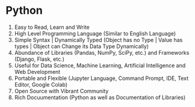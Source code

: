 # Python

1. Easy to Read, Learn and Write
2. High Level Programming Language (Similar to English Language)
3. Simple Syntax | Dynamically Typed (Object has no Type | Value has types | Object can Change its Data Type Dynamically)
4. Abundance of Libraries (Pandas, NumPy, SciPy, etc.) and Frameworks (Django, Flask, etc.)
5. Useful for Data Science, Machine Learning, Artificial Intelligence and Web Development
6. Portable and Flexible (Jupyter Language, Command Prompt, IDE, Text Editor, Google Colab)
7. Open Source with Vibrant Community
8. Rich Docuumentation (Python as well as Documentation of Libraries)
